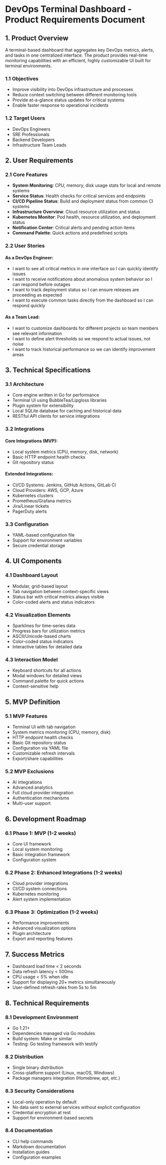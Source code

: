 # DevOps Terminal Dashboard - Product Requirements Document

## 1. Product Overview

A terminal-based dashboard that aggregates key DevOps metrics, alerts, and tasks in one centralized interface. The product provides real-time monitoring capabilities with an efficient, highly customizable UI built for terminal environments.

### 1.1 Objectives
- Improve visibility into DevOps infrastructure and processes
- Reduce context switching between different monitoring tools
- Provide at-a-glance status updates for critical systems
- Enable faster response to operational incidents

### 1.2 Target Users
- DevOps Engineers
- SRE Professionals
- Backend Developers
- Infrastructure Team Leads

## 2. User Requirements

### 2.1 Core Features
- **System Monitoring**: CPU, memory, disk usage stats for local and remote systems
- **Service Status**: Health checks for critical services and endpoints
- **CI/CD Pipeline Status**: Build and deployment status from common CI systems
- **Infrastructure Overview**: Cloud resource utilization and status
- **Kubernetes Monitor**: Pod health, resource utilization, and deployment status
- **Notification Center**: Critical alerts and pending action items
- **Command Palette**: Quick actions and predefined scripts

### 2.2 User Stories

#### As a DevOps Engineer:
- I want to see all critical metrics in one interface so I can quickly identify issues
- I want to receive notifications about anomalous system behavior so I can respond before outages
- I want to track deployment status so I can ensure releases are proceeding as expected
- I want to execute common tasks directly from the dashboard so I can respond quickly

#### As a Team Lead:
- I want to customize dashboards for different projects so team members see relevant information
- I want to define alert thresholds so we respond to actual issues, not noise
- I want to track historical performance so we can identify improvement areas

## 3. Technical Specifications

### 3.1 Architecture
- Core engine written in Go for performance
- Terminal UI using BubbleTea/Lipgloss libraries
- Plugin system for extensibility
- Local SQLite database for caching and historical data
- RESTful API clients for service integrations

### 3.2 Integrations

#### Core Integrations (MVP):
- Local system metrics (CPU, memory, disk, network)
- Basic HTTP endpoint health checks
- Git repository status

#### Extended Integrations:
- CI/CD Systems: Jenkins, GitHub Actions, GitLab CI
- Cloud Providers: AWS, GCP, Azure
- Kubernetes clusters
- Prometheus/Grafana metrics
- Jira/Linear tickets
- PagerDuty alerts

### 3.3 Configuration
- YAML-based configuration file
- Support for environment variables
- Secure credential storage

## 4. UI Components

### 4.1 Dashboard Layout
- Modular, grid-based layout
- Tab navigation between context-specific views
- Status bar with critical metrics always visible
- Color-coded alerts and status indicators

### 4.2 Visualization Elements
- Sparklines for time-series data
- Progress bars for utilization metrics
- ASCII/Unicode-based charts
- Color-coded status indicators
- Interactive tables for detailed data

### 4.3 Interaction Model
- Keyboard shortcuts for all actions
- Modal windows for detailed views
- Command palette for quick actions
- Context-sensitive help

## 5. MVP Definition

### 5.1 MVP Features
- Terminal UI with tab navigation
- System metrics monitoring (CPU, memory, disk)
- HTTP endpoint health checks
- Basic Git repository status
- Configuration via YAML file
- Customizable refresh intervals
- Export/share capabilities

### 5.2 MVP Exclusions
- AI integrations
- Advanced analytics
- Full cloud provider integration
- Authentication mechanisms
- Multi-user support

## 6. Development Roadmap

### 6.1 Phase 1: MVP (1-2 weeks)
- Core UI framework
- Local system monitoring
- Basic integration framework
- Configuration system

### 6.2 Phase 2: Enhanced Integrations (1-2 weeks)
- Cloud provider integrations
- CI/CD system connections
- Kubernetes monitoring
- Alert system implementation

### 6.3 Phase 3: Optimization (1-2 weeks)
- Performance improvements
- Advanced visualization options
- Plugin architecture
- Export and reporting features

## 7. Success Metrics
- Dashboard load time < 2 seconds
- Data refresh latency < 500ms
- CPU usage < 5% when idle
- Support for displaying 20+ metrics simultaneously
- User-defined refresh rates from 5s to 5m

## 8. Technical Requirements

### 8.1 Development Environment
- Go 1.21+
- Dependencies managed via Go modules
- Build system: Make or similar
- Testing: Go testing framework with testify

### 8.2 Distribution
- Single binary distribution
- Cross-platform support (Linux, macOS, Windows)
- Package managers integration (Homebrew, apt, etc.)

### 8.3 Security Considerations
- Local-only operation by default
- No data sent to external services without explicit configuration
- Credential encryption at rest
- Support for environment-based secrets

### 8.4 Documentation
- CLI help commands
- Markdown documentation
- Installation guides
- Configuration examples